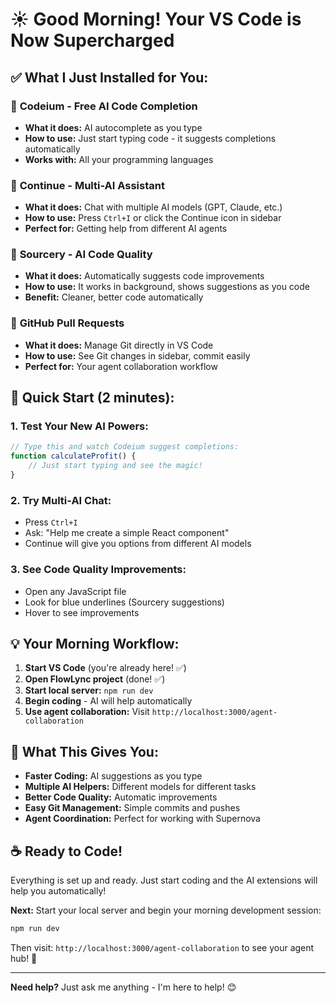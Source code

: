 # ☀️ Good Morning! Your VS Code is Now Supercharged

## ✅ What I Just Installed for You:

### 🤖 **Codeium** - Free AI Code Completion
- **What it does:** AI autocomplete as you type
- **How to use:** Just start typing code - it suggests completions automatically
- **Works with:** All your programming languages

### 🔧 **Continue** - Multi-AI Assistant  
- **What it does:** Chat with multiple AI models (GPT, Claude, etc.)
- **How to use:** Press `Ctrl+I` or click the Continue icon in sidebar
- **Perfect for:** Getting help from different AI agents

### 🎯 **Sourcery** - AI Code Quality
- **What it does:** Automatically suggests code improvements
- **How to use:** It works in background, shows suggestions as you code
- **Benefit:** Cleaner, better code automatically

### 🔄 **GitHub Pull Requests**
- **What it does:** Manage Git directly in VS Code
- **How to use:** See Git changes in sidebar, commit easily
- **Perfect for:** Your agent collaboration workflow

## 🚀 **Quick Start (2 minutes):**

### 1. **Test Your New AI Powers:**
```javascript
// Type this and watch Codeium suggest completions:
function calculateProfit() {
    // Just start typing and see the magic!
}
```

### 2. **Try Multi-AI Chat:**
- Press `Ctrl+I` 
- Ask: "Help me create a simple React component"
- Continue will give you options from different AI models

### 3. **See Code Quality Improvements:**
- Open any JavaScript file
- Look for blue underlines (Sourcery suggestions)
- Hover to see improvements

## 💡 **Your Morning Workflow:**

1. **Start VS Code** (you're already here! ✅)
2. **Open FlowLync project** (done! ✅)  
3. **Start local server:** `npm run dev`
4. **Begin coding** - AI will help automatically
5. **Use agent collaboration:** Visit `http://localhost:3000/agent-collaboration`

## 🎯 **What This Gives You:**

- **Faster Coding:** AI suggestions as you type
- **Multiple AI Helpers:** Different models for different tasks  
- **Better Code Quality:** Automatic improvements
- **Easy Git Management:** Simple commits and pushes
- **Agent Coordination:** Perfect for working with Supernova

## ☕ **Ready to Code!**

Everything is set up and ready. Just start coding and the AI extensions will help you automatically!

**Next:** Start your local server and begin your morning development session:

```bash
npm run dev
```

Then visit: `http://localhost:3000/agent-collaboration` to see your agent hub! 🚀

---

**Need help?** Just ask me anything - I'm here to help! 😊